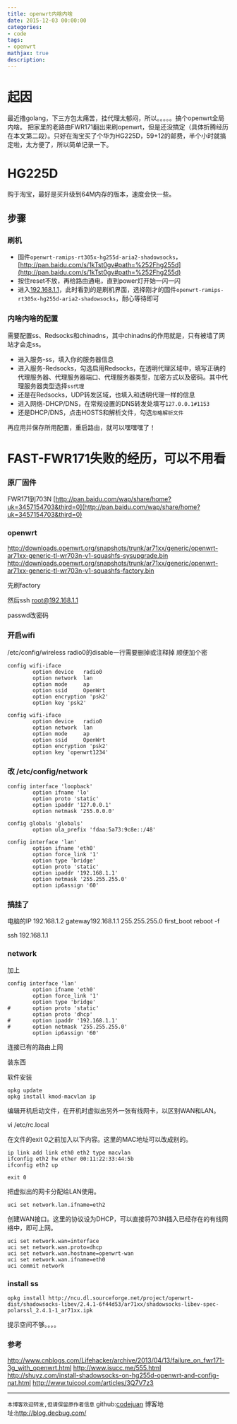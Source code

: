 ```yaml
---
title: openwrt内啥内啥
date: 2015-12-03 00:00:00
categories:
- code
tags: 
- openwrt
mathjax: true
description: 
---
```



# 起因
最近撸golang，下三方包太痛苦，挂代理太郁闷，所以。。。。。搞个openwrt全局内啥。
把家里的老路由FWR171翻出来刷openwrt，但是还没搞定（具体折腾经历在本文第二段）。只好在淘宝买了个华为HG225D，59+12的邮费，半个小时就搞定啦，太方便了，所以简单记录一下。

<!--more-->

# HG225D
购于淘宝，最好是买升级到64M内存的版本，速度会快一些。

## 步骤

### 刷机
- 固件`openwrt-ramips-rt305x-hg255d-aria2-shadowsocks`，[http://pan.baidu.com/s/1kTst0gv#path=%252Fhg255d](http://pan.baidu.com/s/1kTst0gv#path=%252Fhg255d)
- 按住reset不放，再给路由通电，直到power灯开始一闪一闪
- 进入[192.168.1.1](192.168.1.1)，此时看到的是刷机界面，选择刚才的固件`openwrt-ramips-rt305x-hg255d-aria2-shadowsocks`，耐心等待即可

### 内啥内啥的配置

需要配置ss、Redsocks和chinadns，其中chinadns的作用就是，只有被墙了网站才会走ss。
- 进入服务-ss，填入你的服务器信息
- 进入服务-Redsocks，勾选启用Redsocks，在透明代理区域中，填写正确的代理服务器、代理服务器端口、代理服务器类型，加密方式以及密码。其中代理服务器类型选择`ss代理`
- 还是在Redsocks，UDP转发区域，也填入和透明代理一样的信息
- 进入网络-DHCP/DNS，在常规设置的DNS转发处填写`127.0.0.1#1153`
- 还是DHCP/DNS，点击HOSTS和解析文件，勾选`忽略解析文件`

再应用并保存所用配置，重启路由，就可以嘿嘿嘿了！


# FAST-FWR171失败的经历，可以不用看
### 原厂固件
FWR171到703N
[http://pan.baidu.com/wap/share/home?uk=3457154703&third=0](http://pan.baidu.com/wap/share/home?uk=3457154703&third=0)

### openwrt
http://downloads.openwrt.org/snapshots/trunk/ar71xx/generic/openwrt-ar71xx-generic-tl-wr703n-v1-squashfs-sysupgrade.bin
http://downloads.openwrt.org/snapshots/trunk/ar71xx/generic/openwrt-ar71xx-generic-tl-wr703n-v1-squashfs-factory.bin

先刷factory

然后ssh root@192.168.1.1

passwd改密码

### 开启wifi

/etc/config/wireless  radio0的disable一行需要删掉或注释掉
顺便加个密
```
config wifi-iface
        option device   radio0
        option network  lan
        option mode     ap
        option ssid     OpenWrt
        option encryption 'psk2'
        option key 'psk2'  

config wifi-iface
        option device   radio0
        option network  lan
        option mode     ap
        option ssid     OpenWrt
        option encryption 'psk2'
        option key 'openwrt1234'

```

### 改 /etc/config/network
```
config interface 'loopback'
        option ifname 'lo'
        option proto 'static'
        option ipaddr '127.0.0.1'
        option netmask '255.0.0.0'

config globals 'globals'
        option ula_prefix 'fdaa:5a73:9c8e::/48'

config interface 'lan'
        option ifname 'eth0'
        option force_link '1'
        option type 'bridge'
        option proto 'static'
        option ipaddr '192.168.1.1'
        option netmask '255.255.255.0'
        option ip6assign '60'

```

### 搞挂了
电脑的IP  192.168.1.2  gateway192.168.1.1 255.255.255.0
first_boot
reboot -f

ssh 192.168.1.1

### network
加上
```
config interface 'lan'
        option ifname 'eth0'
        option force_link '1'
        option type 'bridge'
#       option proto 'static'
        option proto 'dhcp'
#       option ipaddr '192.168.1.1'
#       option netmask '255.255.255.0'
        option ip6assign '60'
```

连接已有的路由上网

装东西

软件安装

```
opkg update
opkg install kmod-macvlan ip
```

编辑开机启动文件，在开机时虚拟出另外一张有线网卡，以区别WAN和LAN。

vi /etc/rc.local
 

在文件的exit 0之前加入以下内容。这里的MAC地址可以改成别的。
```
ip link add link eth0 eth2 type macvlan
ifconfig eth2 hw ether 00:11:22:33:44:5b
ifconfig eth2 up
 
exit 0
```


把虚拟出的网卡分配给LAN使用。
```
uci set network.lan.ifname=eth2
```

创建WAN接口。这里的协议设为DHCP，可以直接将703N插入已经存在的有线网络中，即可上网。

```
uci set network.wan=interface
uci set network.wan.proto=dhcp
uci set network.wan.hostname=openwrt-wan
uci set network.wan.ifname=eth0
uci commit network
```


### install ss
```
opkg install http://ncu.dl.sourceforge.net/project/openwrt-dist/shadowsocks-libev/2.4.1-6f44d53/ar71xx/shadowsocks-libev-spec-polarssl_2.4.1-1_ar71xx.ipk
```
提示空间不够。。。。


### 参考
http://www.cnblogs.com/Lifehacker/archive/2013/04/13/failure_on_fwr171-3g_with_openwrt.html
http://www.isucc.me/555.html
http://shuyz.com/install-shadowsocks-on-hg255d-openwrt-and-config-nat.html
http://www.tuicool.com/articles/3Q7V7z3

----------------------------

`本博客欢迎转发,但请保留原作者信息`
github:[codejuan](https://github.com/CodeJuan)
博客地址:http://blog.decbug.com/


